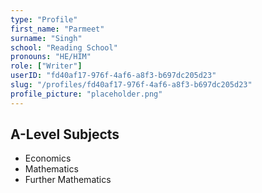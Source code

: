 ```yaml
---
type: "Profile"
first_name: "Parmeet"
surname: "Singh"
school: "Reading School"
pronouns: "HE/HIM"
role: ["Writer"]
userID: "fd40af17-976f-4af6-a8f3-b697dc205d23"
slug: "/profiles/fd40af17-976f-4af6-a8f3-b697dc205d23"
profile_picture: "placeholder.png"
---
```


## A-Level Subjects

- Economics
- Mathematics
- Further Mathematics
    
